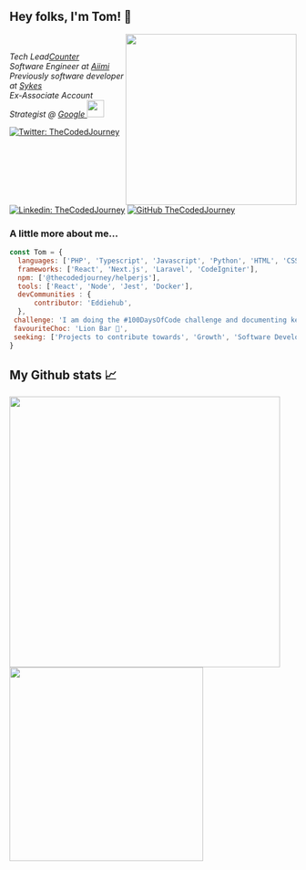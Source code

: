 <h2> Hey folks, I'm Tom! 👋 </h2>
 <!-- <img align='right' src="https://github-readme-stats.vercel.app/api?username=thecodedjourney&show_icons=true&theme=tokyonight" width="375"/>-->
<img align='right' src="https://media.giphy.com/media/DUtVdGeIU8lmo/giphy.gif" width="300">​
<p><em>Tech Lead<a href="https://counter.partners">Counter</a></br>Software Engineer at <a href="https://www.aiimi.com/">Aiimi</a></br>Previously software developer at <a href="https://www.sykescottages.co.uk/">Sykes</a></br>Ex-Associate Account Strategist @ <a href="https://www.google.co.uk/"> Google </a><img src="https://media.giphy.com/media/3oKGzFba1fQEuthrkQ/giphy.gif" width="30"> 
</em></p>

[![Twitter: TheCodedJourney](https://img.shields.io/twitter/follow/theCodedJourney?style=social)](https://twitter.com/TheCodedJourney)
[![Linkedin: TheCodedJourney](https://img.shields.io/badge/-Tom-blue?style=flat-square&logo=Linkedin&logoColor=white&link=https://www.linkedin.com/in/leggtom/)](https://www.linkedin.com/in/leggtom/)
[![GitHub TheCodedJourney](https://img.shields.io/github/followers/TheCodedJourney?label=follow&style=social)](https://github.com/TheCodedJourney)

### A little more about me...  

```javascript
const Tom = {
  languages: ['PHP', 'Typescript', 'Javascript', 'Python', 'HTML', 'CSS', 'MYSQL', 'Postgres', 'PineScript'],
  frameworks: ['React', 'Next.js', 'Laravel', 'CodeIgniter'],
  npm: ['@thecodedjourney/helperjs'],
  tools: ['React', 'Node', 'Jest', 'Docker'],
  devCommunities : {
      contributor: 'Eddiehub',
  },
 challenge: 'I am doing the #100DaysOfCode challenge and documenting key learnings during my journey',
 favouriteChoc: 'Lion Bar 🦁',
 seeking: ['Projects to contribute towards', 'Growth', 'Software Development Mentor']
}
```

## My Github stats 📈

<a href="https://github-readme-stats.vercel.app/api?username=thecodedjourney&show_icons=true">
  <img width="475" align="center" src="https://github-readme-stats.vercel.app/api?username=thecodedjourney&show_icons=true" />
</a>
<a href="https://github-readme-stats.vercel.app/api/top-langs/?username=thecodedjourney">
  <img width="340"align="center" src="https://github-readme-stats.vercel.app/api/top-langs/?username=thecodedjourney" />
</a>
